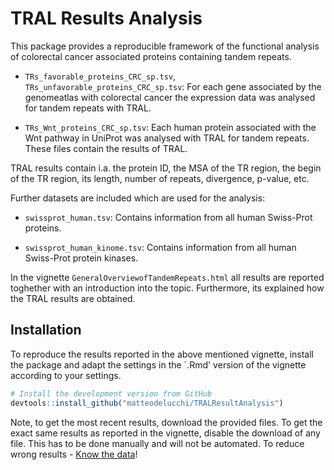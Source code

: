 # TRAL Results Analysis

This package provides a reproducible framework of the functional analysis of colorectal cancer associated proteins containing tandem repeats.

* `TRs_favorable_proteins_CRC_sp.tsv`, `TRs_unfavorable_proteins_CRC_sp.tsv`: For each gene associated by the genomeatlas with colorectal cancer the expression data was analysed for tandem repeats with TRAL. 

* `TRs_Wnt_proteins_CRC_sp.tsv`: Each human protein associated with the Wnt pathway in UniProt was analysed with TRAL for tandem repeats. These files contain the results of TRAL.

TRAL results contain i.a. the protein ID, the MSA of the TR region, the begin of the TR region, its length, number of repeats, divergence, p-value, etc.

Further datasets are included which are used for the analysis:

* `swissprot_human.tsv`: Contains information from all human Swiss-Prot proteins. 

* `swissprot_human_kinome.tsv`: Contains information from all human Swiss-Prot protein kinases. 

In the vignette `GeneralOverviewofTandemRepeats.html` all results are reported toghether with an introduction into the topic. Furthermore, its explained how the TRAL results are obtained.

## Installation
To reproduce the results reported in the above mentioned vignette, install the package and adapt the settings in the `.Rmd' version of the vignette according to your settings.

```R
# Install the development version from GitHub
devtools::install_github("matteodelucchi/TRALResultAnalysis")
```

Note, to get the most recent results, download the provided files. To get the exact same results as reported in the vignette, disable the download of any file.
This has to be done manually and will not be automated. To reduce wrong results - [Know the data](http://www.jonzelner.net/statistics/make/docker/reproducibility/2016/05/31/reproducibility-pt-1/)!


